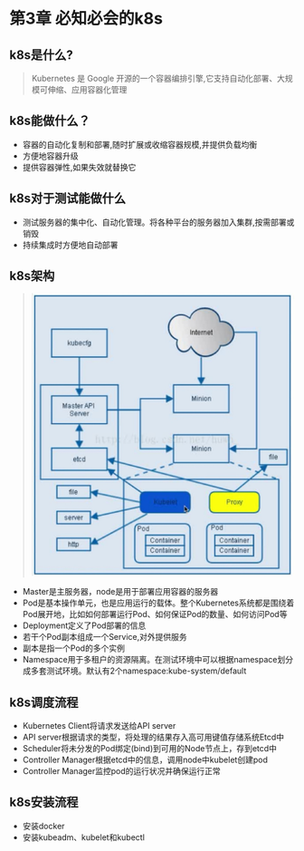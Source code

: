 # 第3章 必知必会的k8s

## k8s是什么?

 > Kubernetes 是 Google 开源的一个容器编排引擎,它支持自动化部署、大规模可伸缩、应用容器化管理

## k8s能做什么？

+ 容器的自动化复制和部署,随时扩展或收缩容器规模,并提供负载均衡
+ 方便地容器升级
+ 提供容器弹性,如果失效就替换它

## k8s对于测试能做什么

+ 测试服务器的集中化、自动化管理。将各种平台的服务器加入集群,按需部署或销毁
+ 持续集成时方便地自动部署

## k8s架构

> ![k8s架构](k8s架构.jpg)

+ Master是主服务器，node是用于部署应用容器的服务器
+ Pod是基本操作单元，也是应用运行的载体。整个Kubernetes系统都是围绕着Pod展开地，比如如何部署运行Pod、如何保证Pod的数量、如何访问Pod等
+ Deployment定义了Pod部署的信息
+ 若干个Pod副本组成一个Service,对外提供服务
+ 副本是指一个Pod的多个实例
+ Namespace用于多租户的资源隔离。在测试环境中可以根据namespace划分成多套测试环境。默认有2个namespace:kube-system/default

## k8s调度流程

+ Kubernetes Client将请求发送给API server
+ API server根据请求的类型，将处理的结果存入高可用键值存储系统Etcd中
+ Scheduler将未分发的Pod绑定(bind)到可用的Node节点上，存到etcd中
+ Controller Manager根据etcd中的信息，调用node中kubelet创建pod
+ Controller Manager监控pod的运行状况并确保运行正常

## k8s安装流程

+ 安装docker
+ 安装kubeadm、kubelet和kubectl
